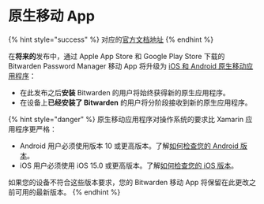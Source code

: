 # 原生移动 App

{% hint style="success" %}
对应的[官方文档地址](https://bitwarden.com/help/native-mobile-apps-release/)
{% endhint %}

在**将来的**发布中，通过 Apple App Store 和 Google Play Store 下载的 Bitwarden Password Manager 移动 App 将升级为 [iOS 和 Android 原生移动应用程序](https://bitwarden.com/blog/native-mobile-apps/)：

* 在此发布之后**安装** Bitwarden 的用户将始终获得新的原生应用程序。
* 在设备上**已经安装了 Bitwarden** 的用户将分阶段接收到新的原生应用程序。

{% hint style="danger" %}
原生移动应用程序对操作系统的要求比 Xamarin 应用程序更严格：

* Android 用户必须使用版本 10 或更高版本。了解[如何检查您的 Android 版本](https://support.google.com/android/answer/7680439?hl=zh-Hans)。
* iOS 用户必须使用 iOS 15.0 或更高版本。了解[如何检查您的 iOS 版本](https://support.apple.com/zh-cn/109065)。

如果您的设备不符合这些版本要求，您的 Bitwarden 移动 App 将保留在此更改之前可用的最新版本。
{% endhint %}
